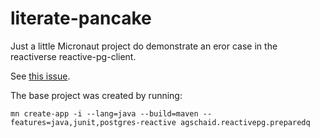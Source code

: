 # literate-pancake
Just a little Micronaut project do demonstrate an eror case in the reactiverse reactive-pg-client.

See [this issue](https://github.com/reactiverse/reactive-pg-client/issues/270).

The base project was created by running:

`mn create-app -i --lang=java --build=maven --features=java,junit,postgres-reactive agschaid.reactivepg.preparedq`